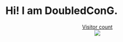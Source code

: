 # Hi! I am DoubledConG.

<a href="https://alili.tech"><p align="center"> Visitor count<br> <img src="https://profile-counter.glitch.me/cccoding365/count.svg" /></a>
